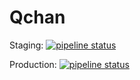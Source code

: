 # Qchan


Staging:
[![pipeline status](https://gitlab.com/haakon36/Qchan/badges/staging/pipeline.svg)](https://gitlab.com/haakon36/Qchan/-/commits/staging)

Production:
[![pipeline status](https://gitlab.com/haakon36/Qchan/badges/production/pipeline.svg)](https://gitlab.com/haakon36/Qchan/-/commits/production)
